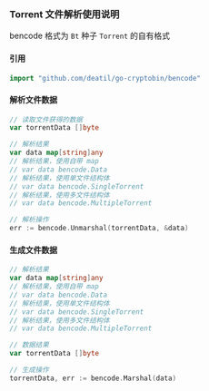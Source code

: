### Torrent 文件解析使用说明
bencode 格式为 `Bt` 种子 `Torrent` 的自有格式


#### 引用
~~~go
import "github.com/deatil/go-cryptobin/bencode"
~~~

#### 解析文件数据
~~~go
// 读取文件获得的数据
var torrentData []byte

// 解析结果
var data map[string]any
// 解析结果，使用自带 map
// var data bencode.Data
// 解析结果，使用单文件结构体
// var data bencode.SingleTorrent
// 解析结果，使用多文件结构体
// var data bencode.MultipleTorrent

// 解析操作
err := bencode.Unmarshal(torrentData, &data)
~~~

#### 生成文件数据
~~~go
// 解析结果
var data map[string]any
// 解析结果，使用自带 map
// var data bencode.Data
// 解析结果，使用单文件结构体
// var data bencode.SingleTorrent
// 解析结果，使用多文件结构体
// var data bencode.MultipleTorrent

// 数据结果
var torrentData []byte

// 生成操作
torrentData, err := bencode.Marshal(data)
~~~
